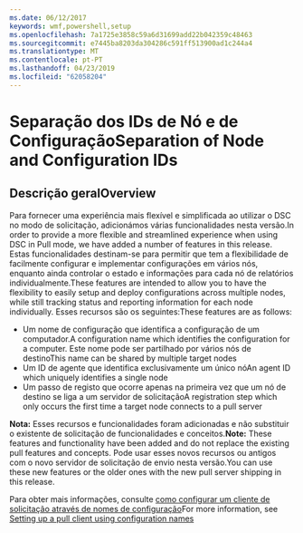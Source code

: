 ```yaml
---
ms.date: 06/12/2017
keywords: wmf,powershell,setup
ms.openlocfilehash: 7a1725e3858c59a6d31699add22b042359c48463
ms.sourcegitcommit: e7445ba8203da304286c591ff513900ad1c244a4
ms.translationtype: MT
ms.contentlocale: pt-PT
ms.lasthandoff: 04/23/2019
ms.locfileid: "62058204"
---
```

# <a name="separation-of-node-and-configuration-ids"></a><span data-ttu-id="498a0-102">Separação dos IDs de Nó e de Configuração</span><span class="sxs-lookup"><span data-stu-id="498a0-102">Separation of Node and Configuration IDs</span></span>

## <a name="overview"></a><span data-ttu-id="498a0-103">Descrição geral</span><span class="sxs-lookup"><span data-stu-id="498a0-103">Overview</span></span>

<span data-ttu-id="498a0-104">Para fornecer uma experiência mais flexível e simplificada ao utilizar o DSC no modo de solicitação, adicionámos várias funcionalidades nesta versão.</span><span class="sxs-lookup"><span data-stu-id="498a0-104">In order to provide a more flexible and streamlined experience when using DSC in Pull mode, we have added a number of features in this release.</span></span> <span data-ttu-id="498a0-105">Estas funcionalidades destinam-se para permitir que tem a flexibilidade de facilmente configurar e implementar configurações em vários nós, enquanto ainda controlar o estado e informações para cada nó de relatórios individualmente.</span><span class="sxs-lookup"><span data-stu-id="498a0-105">These features are intended to allow you to have the flexibility to easily setup and deploy configurations across multiple nodes, while still tracking status and reporting information for each node individually.</span></span>
<span data-ttu-id="498a0-106">Esses recursos são os seguintes:</span><span class="sxs-lookup"><span data-stu-id="498a0-106">These features are as follows:</span></span>

* <span data-ttu-id="498a0-107">Um nome de configuração que identifica a configuração de um computador.</span><span class="sxs-lookup"><span data-stu-id="498a0-107">A configuration name which identifies the configuration for a computer.</span></span> <span data-ttu-id="498a0-108">Este nome pode ser partilhado por vários nós de destino</span><span class="sxs-lookup"><span data-stu-id="498a0-108">This name can be shared by multiple target nodes</span></span>
* <span data-ttu-id="498a0-109">Um ID de agente que identifica exclusivamente um único nó</span><span class="sxs-lookup"><span data-stu-id="498a0-109">An agent ID which uniquely identifies a single node</span></span>
* <span data-ttu-id="498a0-110">Um passo de registo que ocorre apenas na primeira vez que um nó de destino se liga a um servidor de solicitação</span><span class="sxs-lookup"><span data-stu-id="498a0-110">A registration step which only occurs the first time a target node connects to a pull server</span></span>

<span data-ttu-id="498a0-111">**Nota:** Esses recursos e funcionalidades foram adicionadas e não substituir o existente de solicitação de funcionalidades e conceitos.</span><span class="sxs-lookup"><span data-stu-id="498a0-111">**Note:** These features and functionality have been added and do not replace the existing pull features and concepts.</span></span> <span data-ttu-id="498a0-112">Pode usar esses novos recursos ou antigos com o novo servidor de solicitação de envio nesta versão.</span><span class="sxs-lookup"><span data-stu-id="498a0-112">You can use these new features or the older ones with the new pull server shipping in this release.</span></span>

<span data-ttu-id="498a0-113">Para obter mais informações, consulte [como configurar um cliente de solicitação através de nomes de configuração](https://msdn.microsoft.com/powershell/dsc/pullclientconfignames)</span><span class="sxs-lookup"><span data-stu-id="498a0-113">For more information, see [Setting up a pull client using configuration names](https://msdn.microsoft.com/powershell/dsc/pullclientconfignames)</span></span>
